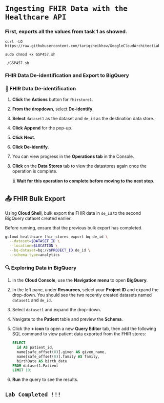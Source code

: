 
# ```Ingesting FHIR Data with the Healthcare API```

### First, exports all the values from task 1 as showed.

```
curl -LO https://raw.githubusercontent.com/tariqsheikhsw/GoogleCloudArchitectLabs/main/Solutions/GSP457.sh

sudo chmod +x GSP457.sh

./GSP457.sh
```

### FHIR Data De-identification and Export to BigQuery

### 🚀 FHIR Data De-identification

1. **Click** the **Actions** button for `fhirstore1`.
2. **From the dropdown**, select **De-identify**.
3. **Select** `dataset1` as the dataset and `de_id` as the destination data store.
4. **Click** **Append** for the pop-up.
5. **Click** **Next**.
6. **Click** **De-identify**.
7. You can view progress in the **Operations tab** in the Console.
8. **Click** on the **Data Stores** tab to view the datastores again once the operation is complete.

    ⏳ **Wait for this operation to complete before moving to the next step.**

## 📤 FHIR Bulk Export

Using **Cloud Shell**, bulk export the FHIR data in `de_id` to the second BigQuery dataset created earlier. 

Before running, ensure that the previous bulk export has completed.

```bash
gcloud healthcare fhir-stores export bq de_id \
  --dataset=$DATASET_ID \
  --location=$LOCATION \
  --bq-dataset=bq://$PROJECT_ID.de_id \
  --schema-type=analytics
```


### 🔍 Exploring Data in BigQuery

1. In the **Cloud Console**, use the **Navigation menu** to open **BigQuery**.
2. In the left pane, under **Resources**, select your **Project ID** and expand the drop-down. You should see the two recently created datasets named `dataset1` and `de_id`.
3. Select `dataset1` and expand the drop-down.
4. Navigate to the **Patient** table and preview the **Schema**.
5. Click the **+ icon** to open a new **Query Editor** tab, then add the following SQL command to view patient data exported from the FHIR stores:

    ```sql
    SELECT
      id AS patient_id,
      name[safe_offset(0)].given AS given_name,
      name[safe_offset(0)].family AS family,
      birthDate AS birth_date
    FROM dataset1.Patient
    LIMIT 10;
    ```

6. **Run** the query to see the results.


## ```Lab Completed !!! ```
